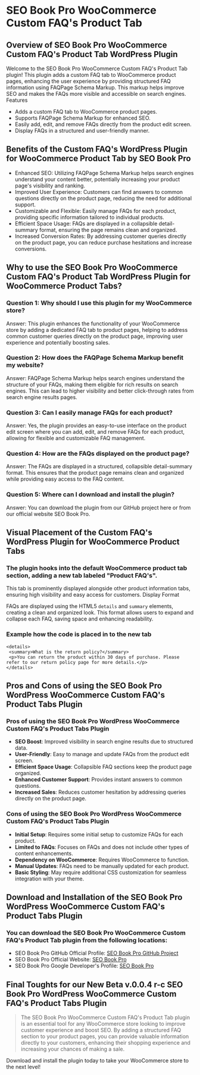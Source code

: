 # SEO Book Pro WooCommerce Custom FAQ's Product Tab

## Overview of SEO Book Pro WooCommerce Custom FAQ's Product Tab WordPress Plugin

Welcome to the SEO Book Pro WooCommerce Custom FAQ's Product Tab plugin! This plugin adds a custom FAQ tab to WooCommerce product pages, enhancing the user experience by providing structured FAQ information using FAQPage Schema Markup. This markup helps improve SEO and makes the FAQs more visible and accessible on search engines.
Features

- Adds a custom FAQ tab to WooCommerce product pages.
- Supports FAQPage Schema Markup for enhanced SEO.
- Easily add, edit, and remove FAQs directly from the product edit screen.
- Display FAQs in a structured and user-friendly manner.

## Benefits of the Custom FAQ's WordPress Plugin for WooCommerce Product Tab by SEO Book Pro

- Enhanced SEO: Utilizing FAQPage Schema Markup helps search engines understand your content better, potentially increasing your product page's visibility and ranking.
- Improved User Experience: Customers can find answers to common questions directly on the product page, reducing the need for additional support.
- Customizable and Flexible: Easily manage FAQs for each product, providing specific information tailored to individual products.
- Efficient Space Usage: FAQs are displayed in a collapsible detail-summary format, ensuring the page remains clean and organized.
- Increased Conversion Rates: By addressing customer queries directly on the product page, you can reduce purchase hesitations and increase conversions.

## Why to use the SEO Book Pro WooCommerce Custom FAQ's Product Tab WordPress Plugin for WooCommerce Product Tabs?

### Question 1: Why should I use this plugin for my WooCommerce store?

Answer: This plugin enhances the functionality of your WooCommerce store by adding a dedicated FAQ tab to product pages, helping to address common customer queries directly on the product page, improving user experience and potentially boosting sales.

### Question 2: How does the FAQPage Schema Markup benefit my website?

Answer: FAQPage Schema Markup helps search engines understand the structure of your FAQs, making them eligible for rich results on search engines. This can lead to higher visibility and better click-through rates from search engine results pages.

### Question 3: Can I easily manage FAQs for each product?

Answer: Yes, the plugin provides an easy-to-use interface on the product edit screen where you can add, edit, and remove FAQs for each product, allowing for flexible and customizable FAQ management.

### Question 4: How are the FAQs displayed on the product page?

Answer: The FAQs are displayed in a structured, collapsible detail-summary format. This ensures that the product page remains clean and organized while providing easy access to the FAQ content.

### Question 5: Where can I download and install the plugin?

Answer: You can download the plugin from our GitHub project here or from our official website SEO Book Pro.

## Visual Placement of the Custom FAQ's WordPress Plugin for WooCommerce Product Tabs

### The plugin hooks into the default WooCommerce product tab section, adding a new tab labeled "Product FAQ's". 

This tab is prominently displayed alongside other product information tabs, ensuring high visibility and easy access for customers.
Display Format

FAQs are displayed using the HTML5 ```details``` and ```summary``` elements, creating a clean and organized look. This format allows users to expand and collapse each FAQ, saving space and enhancing readability.

### Example how the code is placed in to the new tab

 ```
<details>
  <summary>What is the return policy?</summary>
  <p>You can return the product within 30 days of purchase. Please refer to our return policy page for more details.</p>
</details>
```
## Pros and Cons of using the SEO Book Pro WordPress WooCommerce Custom FAQ's Product Tabs Plugin

### Pros of using the SEO Book Pro WordPress WooCommerce Custom FAQ's Product Tabs Plugin

- **SEO Boost**: Improved visibility in search engine results due to structured data.
- **User-Friendly**: Easy to manage and update FAQs from the product edit screen.
- **Efficient Space Usage**: Collapsible FAQ sections keep the product page organized.
- **Enhanced Customer Support**: Provides instant answers to common questions.
- **Increased Sales**: Reduces customer hesitation by addressing queries directly on the product page.

### Cons of using the SEO Book Pro WordPress WooCommerce Custom FAQ's Product Tabs Plugin

- **Initial Setup**: Requires some initial setup to customize FAQs for each product.
- **Limited to FAQs**: Focuses on FAQs and does not include other types of content enhancements.
- **Dependency on WooCommerce**: Requires WooCommerce to function.
- **Manual Updates**: FAQs need to be manually updated for each product.
- **Basic Styling**: May require additional CSS customization for seamless integration with your theme.

## Download and Installation of the SEO Book Pro WordPress WooCommerce Custom FAQ's Product Tabs Plugin

### You can download the SEO Book Pro WooCommerce Custom FAQ's Product Tab plugin from the following locations:

* SEO Book Pro GitHub Official Profile: [SEO Book Pro GitHub Project](https://github.com/seobookpro/seobookpro-woo-faqs-cpt/)
* SEO Book Pro Official Website: [SEO Book Pro](https://seobookpro.com/)
* SEO Book Pro Google Developer's Profile: [SEO Book Pro](https://g.dev/seobookpro)

## Final Toughts for our New Beta v.0.0.4 r-c SEO Book Pro WordPress WooCommerce Custom FAQ's Product Tabs Plugin

> The SEO Book Pro WooCommerce Custom FAQ's Product Tab plugin is an essential tool for any WooCommerce store looking to improve customer experience and boost SEO. By adding a structured FAQ section to your product pages, you can provide valuable information directly to your customers, enhancing their shopping experience and increasing your chances of making a sale.

Download and install the plugin today to take your WooCommerce store to the next level!
